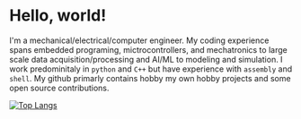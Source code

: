 # Hello, world!

I'm a mechanical/electrical/computer engineer. My coding experience spans embedded programing, mictrocontrollers, and mechatronics to large scale data acquisition/processing and AI/ML to modeling and simulation. I work predominitaly in `python` and `C++` but have experience with `assembly` and `shell`. My github primarly contains hobby my own hobby projects and some open source contributions. 

[![Top Langs](https://github-readme-stats-git-masterrstaa-rickstaa.vercel.app/api/top-langs/?username=soxand16&theme=tokyonight)](https://github.com/anuraghazra/github-readme-stats)

<!--
**soxand16/soxand16** is a ✨ _special_ ✨ repository because its `README.md` (this file) appears on your GitHub profile.

Here are some ideas to get you started:

- 🔭 I’m currently working on ...
- 🌱 I’m currently learning ...
- 👯 I’m looking to collaborate on ...
- 🤔 I’m looking for help with ...
- 💬 Ask me about ...
- 📫 How to reach me: ...
- 😄 Pronouns: ...
- ⚡ Fun fact: ...
-->
